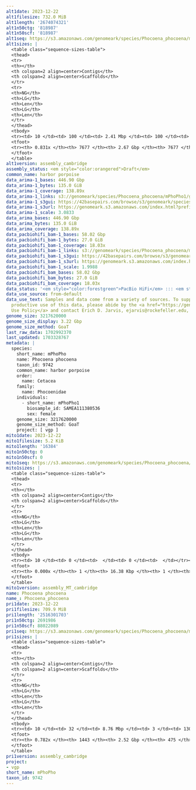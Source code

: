 ```yaml
---
alt1date: 2023-12-22
alt1filesize: 732.0 MiB
alt1length: '2674074321'
alt1n50ctg: '818987'
alt1n50scf: '818987'
alt1seq: https://s3.amazonaws.com/genomeark/species/Phocoena_phocoena/mPhoPho1/assembly_cambridge/mPhoPho1.alt.asm.20231222.fasta.gz
alt1sizes: |
  <table class="sequence-sizes-table">
  <thead>
  <tr>
  <th></th>
  <th colspan=2 align=center>Contigs</th>
  <th colspan=2 align=center>Scaffolds</th>
  </tr>
  <tr>
  <th>NG</th>
  <th>LG</th>
  <th>Len</th>
  <th>LG</th>
  <th>Len</th>
  </tr>
  </thead>
  <tbody>
  <tr><td> 10 </td><td> 100 </td><td> 2.41 Mbp </td><td> 100 </td><td> 2.41 Mbp </td></tr><tr><td> 20 </td><td> 256 </td><td> 1.80 Mbp </td><td> 256 </td><td> 1.80 Mbp </td></tr><tr><td> 30 </td><td> 459 </td><td> 1.39 Mbp </td><td> 459 </td><td> 1.39 Mbp </td></tr><tr><td> 40 </td><td> 721 </td><td> 1.10 Mbp </td><td> 721 </td><td> 1.10 Mbp </td></tr><tr style="background-color:#cccccc;"><td> 50 </td><td> 1060 </td><td> 0.82 Mbp </td><td> 1060 </td><td> 0.82 Mbp </td></tr><tr><td> 60 </td><td> 1527 </td><td> 0.57 Mbp </td><td> 1527 </td><td> 0.57 Mbp </td></tr><tr><td> 70 </td><td> 2262 </td><td> 327.11 Kbp </td><td> 2262 </td><td> 327.11 Kbp </td></tr><tr><td> 80 </td><td> 4152 </td><td> 71.32 Kbp </td><td> 4152 </td><td> 71.32 Kbp </td></tr><tr><td> 90 </td><td> 0 </td><td>  </td><td> 0 </td><td>  </td></tr><tr><td> 100 </td><td> 0 </td><td>  </td><td> 0 </td><td>  </td></tr></tbody>
  <tfoot>
  <tr><th> 0.831x </th><th> 7677 </th><th> 2.67 Gbp </th><th> 7677 </th><th> 2.67 Gbp </th></tr>
  </tfoot>
  </table>
alt1version: assembly_cambridge
assembly_status: <em style="color:orangered">Draft</em>
common_name: harbor porpoise
data_arima-1_bases: 446.90 Gbp
data_arima-1_bytes: 135.0 GiB
data_arima-1_coverage: 138.89x
data_arima-1_links: s3://genomeark/species/Phocoena_phocoena/mPhoPho1/genomic_data/arima/<br>
data_arima-1_s3gui: https://42basepairs.com/browse/s3/genomeark/species/Phocoena_phocoena/mPhoPho1/genomic_data/arima/
data_arima-1_s3url: https://genomeark.s3.amazonaws.com/index.html?prefix=species/Phocoena_phocoena/mPhoPho1/genomic_data/arima/
data_arima-1_scale: 3.0833
data_arima_bases: 446.90 Gbp
data_arima_bytes: 135.0 GiB
data_arima_coverage: 138.89x
data_pacbiohifi_bam-1_bases: 58.02 Gbp
data_pacbiohifi_bam-1_bytes: 27.0 GiB
data_pacbiohifi_bam-1_coverage: 18.03x
data_pacbiohifi_bam-1_links: s3://genomeark/species/Phocoena_phocoena/mPhoPho1/genomic_data/pacbio_hifi/<br>
data_pacbiohifi_bam-1_s3gui: https://42basepairs.com/browse/s3/genomeark/species/Phocoena_phocoena/mPhoPho1/genomic_data/pacbio_hifi/
data_pacbiohifi_bam-1_s3url: https://genomeark.s3.amazonaws.com/index.html?prefix=species/Phocoena_phocoena/mPhoPho1/genomic_data/pacbio_hifi/
data_pacbiohifi_bam-1_scale: 1.9988
data_pacbiohifi_bam_bases: 58.02 Gbp
data_pacbiohifi_bam_bytes: 27.0 GiB
data_pacbiohifi_bam_coverage: 18.03x
data_status: '<em style="color:forestgreen">PacBio HiFi</em> ::: <em style="color:forestgreen">Arima</em>'
data_use_source: from-default
data_use_text: Samples and data come from a variety of sources. To support fair and
  productive use of this data, please abide by the <a href="https://genome10k.soe.ucsc.edu/data-use-policies/">Data
  Use Policy</a> and contact Erich D. Jarvis, ejarvis@rockefeller.edu, with any questions.
genome_size: 3217620000
genome_size_display: 3.22 Gbp
genome_size_method: GoaT
last_raw_data: 1702992370
last_updated: 1703328767
metadata: |
  species:
    short_name: mPhoPho
    name: Phocoena phocoena
    taxon_id: 9742
    common_name: harbor porpoise
    order:
      name: Cetacea
    family:
      name: Phocoenidae
    individuals:
      - short_name: mPhoPho1
        biosample_id: SAMEA111380536
        sex: female
    genome_size: 3217620000
    genome_size_method: GoaT
    project: [ vgp ]
mito1date: 2023-12-22
mito1filesize: 5.2 KiB
mito1length: '16384'
mito1n50ctg: 0
mito1n50scf: 0
mito1seq: https://s3.amazonaws.com/genomeark/species/Phocoena_phocoena/mPhoPho1/assembly_MT_cambridge/mPhoPho1.MT.20231222.fasta.gz
mito1sizes: |
  <table class="sequence-sizes-table">
  <thead>
  <tr>
  <th></th>
  <th colspan=2 align=center>Contigs</th>
  <th colspan=2 align=center>Scaffolds</th>
  </tr>
  <tr>
  <th>NG</th>
  <th>LG</th>
  <th>Len</th>
  <th>LG</th>
  <th>Len</th>
  </tr>
  </thead>
  <tbody>
  <tr><td> 10 </td><td> 0 </td><td>  </td><td> 0 </td><td>  </td></tr><tr><td> 20 </td><td> 0 </td><td>  </td><td> 0 </td><td>  </td></tr><tr><td> 30 </td><td> 0 </td><td>  </td><td> 0 </td><td>  </td></tr><tr><td> 40 </td><td> 0 </td><td>  </td><td> 0 </td><td>  </td></tr><tr style="background-color:#cccccc;"><td> 50 </td><td> 0 </td><td style="background-color:#ff8888;">  </td><td> 0 </td><td style="background-color:#ff8888;">  </td></tr><tr><td> 60 </td><td> 0 </td><td>  </td><td> 0 </td><td>  </td></tr><tr><td> 70 </td><td> 0 </td><td>  </td><td> 0 </td><td>  </td></tr><tr><td> 80 </td><td> 0 </td><td>  </td><td> 0 </td><td>  </td></tr><tr><td> 90 </td><td> 0 </td><td>  </td><td> 0 </td><td>  </td></tr><tr><td> 100 </td><td> 0 </td><td>  </td><td> 0 </td><td>  </td></tr></tbody>
  <tfoot>
  <tr><th> 0.000x </th><th> 1 </th><th> 16.38 Kbp </th><th> 1 </th><th> 16.38 Kbp </th></tr>
  </tfoot>
  </table>
mito1version: assembly_MT_cambridge
name: Phocoena phocoena
name_: Phocoena_phocoena
pri1date: 2023-12-22
pri1filesize: 709.9 MiB
pri1length: '2516301703'
pri1n50ctg: 2691986
pri1n50scf: 88022089
pri1seq: https://s3.amazonaws.com/genomeark/species/Phocoena_phocoena/mPhoPho1/assembly_cambridge/mPhoPho1.pri.asm.20231222.fasta.gz
pri1sizes: |
  <table class="sequence-sizes-table">
  <thead>
  <tr>
  <th></th>
  <th colspan=2 align=center>Contigs</th>
  <th colspan=2 align=center>Scaffolds</th>
  </tr>
  <tr>
  <th>NG</th>
  <th>LG</th>
  <th>Len</th>
  <th>LG</th>
  <th>Len</th>
  </tr>
  </thead>
  <tbody>
  <tr><td> 10 </td><td> 32 </td><td> 8.76 Mbp </td><td> 3 </td><td> 130.67 Mbp </td></tr><tr><td> 20 </td><td> 77 </td><td> 6.30 Mbp </td><td> 5 </td><td> 116.14 Mbp </td></tr><tr><td> 30 </td><td> 137 </td><td> 4.65 Mbp </td><td> 8 </td><td> 104.76 Mbp </td></tr><tr><td> 40 </td><td> 216 </td><td> 3.67 Mbp </td><td> 11 </td><td> 94.95 Mbp </td></tr><tr style="background-color:#cccccc;"><td> 50 </td><td> 318 </td><td style="background-color:#88ff88;"> 2.69 Mbp </td><td> 15 </td><td style="background-color:#88ff88;"> 88.02 Mbp </td></tr><tr><td> 60 </td><td> 460 </td><td> 1.90 Mbp </td><td> 19 </td><td> 81.04 Mbp </td></tr><tr><td> 70 </td><td> 684 </td><td> 1.09 Mbp </td><td> 23 </td><td> 51.57 Mbp </td></tr><tr><td> 80 </td><td> 0 </td><td>  </td><td> 0 </td><td>  </td></tr><tr><td> 90 </td><td> 0 </td><td>  </td><td> 0 </td><td>  </td></tr><tr><td> 100 </td><td> 0 </td><td>  </td><td> 0 </td><td>  </td></tr></tbody>
  <tfoot>
  <tr><th> 0.782x </th><th> 1443 </th><th> 2.52 Gbp </th><th> 475 </th><th> 2.52 Gbp </th></tr>
  </tfoot>
  </table>
pri1version: assembly_cambridge
project:
- vgp
short_name: mPhoPho
taxon_id: 9742
---
```

